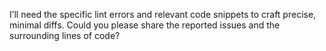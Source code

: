 I’ll need the specific lint errors and relevant code snippets to craft precise, minimal diffs. Could you please share the reported issues and the surrounding lines of code?
